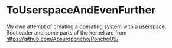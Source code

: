 # ToUserspaceAndEvenFurther

My own attempt of creating a operating system with a userspace.
Bootloader and some parts of the kernel are from https://github.com/Absurdponcho/PonchoOS/